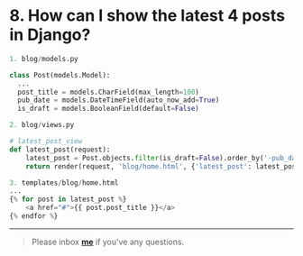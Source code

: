 # 8. How can I show the latest 4 posts in Django?

```python
1. blog/models.py 

class Post(models.Model):
  ...
  post_title = models.CharField(max_length=100)
  pub_date = models.DateTimeField(auto_now_add=True)
  is_draft = models.BooleanField(default=False)
```

```python	
2. blog/views.py

# latest_post_view
def latest_post(request):
    latest_post = Post.objects.filter(is_draft=False).order_by('-pub_date')[:4]
    return render(request, 'blog/home.html', {'latest_post': latest_post})
```

```python
3. templates/blog/home.html
...
{% for post in latest_post %}
	<a href="#">{{ post.post_title }}</a>
{% endfor %}
```

---

> Please inbox **[me](https://www.facebook.com/shoriot)** if you've any questions. 